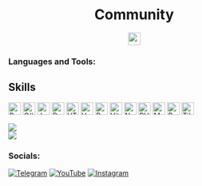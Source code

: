 <!-- BLOG-POST-LIST:START -->
<h1 align=center><b>Community</b></h1>
<div align=center>
<a href="https://tenor.com/view/shrug-gif-25269231"><img src="https://img.shields.io/badge/discord-blue.svg?&style=for-the-badge&logo=discord&logoColor=white" height=25></a>
</div>
  
### Languages and Tools:
 ## Skills
   <a href="https://python.com" target="_blank" rel="noreferrer noopener"><img src="https://raw.githubusercontent.com/0xShapeShifter/readme-md/master/public/images/skills/core/python.svg" alt="Python" width="25" height="25" /></a> <a href="https://learn.microsoft.com/en-us/dotnet/csharp/" target="_blank" rel="noreferrer noopener"><img src="https://raw.githubusercontent.com/0xShapeShifter/readme-md/master/public/images/skills/core/csharp.svg" alt="C#" width="25" height="25" /></a> <a href="https://www.javascript.com" target="_blank" rel="noreferrer noopener"><img src="https://raw.githubusercontent.com/0xShapeShifter/readme-md/master/public/images/skills/core/javascript.svg" alt="JavaScript" width="25" height="25" /></a> <a href="https://www.docker.com" target="_blank" rel="noreferrer noopener"><img src="https://raw.githubusercontent.com/0xShapeShifter/readme-md/master/public/images/skills/core/doscker.svg" alt="Docker" width="25" height="25" /></a>  <a href="https://html.com/html5/" target="_blank" rel="noreferrer noopener"><img src="https://raw.githubusercontent.com/0xShapeShifter/readme-md/master/public/images/skills/frontend/html5.svg" alt="HTML5" width="25" height="25" /></a> <a href="https://vuejs.org" target="_blank" rel="noreferrer noopener"><img src="https://raw.githubusercontent.com/0xShapeShifter/readme-md/master/public/images/skills/frontend/vue.svg" alt="Vue" width="25" height="25" /></a> <a href="https://getbootstrap.com" target="_blank" rel="noreferrer noopener"><img src="https://raw.githubusercontent.com/0xShapeShifter/readme-md/master/public/images/skills/frontend/bootstrap.svg" alt="Bootstrap" width="25" height="25" /></a> <a href="http://vitejs.dev/" target="_blank" rel="noreferrer noopener"><img src="https://raw.githubusercontent.com/0xShapeShifter/readme-md/master/public/images/skills/frontend/vite.svg" alt="Vite" width="25" height="25" /></a>  <a href="https://nodejs.org" target="_blank" rel="noreferrer noopener"><img src="https://raw.githubusercontent.com/0xShapeShifter/readme-md/master/public/images/skills/backend/nodejs.svg" alt="NodeJS" width="25" height="25" /></a> <a href="http://php.net" target="_blank" rel="noreferrer noopener"><img src="https://raw.githubusercontent.com/0xShapeShifter/readme-md/master/public/images/skills/backend/php.svg" alt="PHP" width="25" height="25" /></a> <a href="https://www.mongodb.com" target="_blank" rel="noreferrer noopener"><img src="https://raw.githubusercontent.com/0xShapeShifter/readme-md/master/public/images/skills/backend/mongodb.svg" alt="Mongo DB" width="25" height="25" /></a> <a href="https://www.postgresql.org" target="_blank" rel="noreferrer noopener"><img src="https://raw.githubusercontent.com/0xShapeShifter/readme-md/master/public/images/skills/backend/postgresql.svg" alt="PostgreSQL" width="25" height="25" /></a>   <a href="http://tilda.cc/" target="_blank" rel="noreferrer noopener"><img src="https://raw.githubusercontent.com/0xShapeShifter/readme-md/master/public/images/skills/nocode/tilda.svg" alt="Tilda" width="25" height="25" /></a>  


<img src="https://github-readme-stats.vercel.app/api/top-langs/?username=Myrchuk21&theme=blue-black"><br><img src="https://github-readme-stats.vercel.app/api?username=Myrchuk21&&show_icons=true&title_color=ffffff&icon_color=bb2acf&text_color=daf7dc&bg_color=151515">


### Socials:
[![Telegram](https://img.shields.io/badge/-Telegram-090909?style=for-the-badge&logo=telegram&logoColor=27A0D9)](https://t.me/x21software)
[![YouTube](https://img.shields.io/badge/-YouTube-090909?style=for-the-badge&logo=YouTube&logoColor=FF0000)](https://www.youtube.com/channel/UCIzG8amXsppsYx6UwCiOTKg)
[![Instagram](https://img.shields.io/badge/-Instagram-090909?style=for-the-badge&logo=instagram&logoColor=B4068E)](https://www.instagram.com/xuy_tebe)

<!-- BLOG-POST-LIST:END -->
